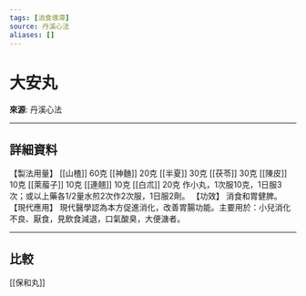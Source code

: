 ```yaml
---
tags: [消食導滯]
source: 丹溪心法
aliases: []
---
```


# 大安丸

**來源**: 丹溪心法  

---

## 詳細資料
【製法用量】 [[山楂]] 60克 [[神麯]] 20克 [[半夏]] 30克 [[茯苓]] 30克 [[陳皮]] 10克 [[萊菔子]] 10克 [[連翹]] 10克 [[白朮]] 20克
作小丸，1次服10克，1日服3次；或以上藥各1/2量水煎2次作2次服，1日服2劑。
【功效】
消食和胃健脾。
【現代應用】
現代醫學認為本方促進消化，改善胃腸功能。主要用於：小兒消化不良、厭食，見飲食減退，口氣酸臭，大便溏者。

---

## 比較
[[保和丸]]
